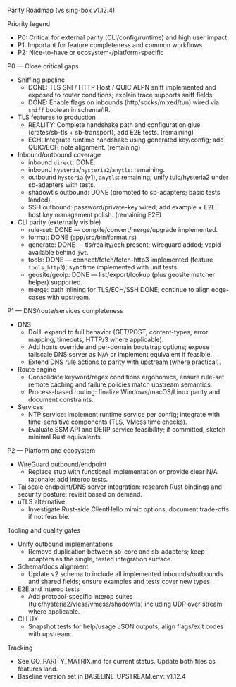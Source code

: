 Parity Roadmap (vs sing-box v1.12.4)

Priority legend
- P0: Critical for external parity (CLI/config/runtime) and high user impact
- P1: Important for feature completeness and common workflows
- P2: Nice-to-have or ecosystem-/platform-specific

P0 — Close critical gaps
- Sniffing pipeline
  - DONE: TLS SNI / HTTP Host / QUIC ALPN sniff implemented and exposed to router conditions; explain trace supports sniff fields.
  - DONE: Enable flags on inbounds (http/socks/mixed/tun) wired via `sniff` boolean in schema/IR.
- TLS features to production
  - REALITY: Complete handshake path and configuration glue (crates/sb-tls + sb-transport), add E2E tests. (remaining)
  - ECH: Integrate runtime handshake using generated key/config; add QUIC/ECH note alignment. (remaining)
- Inbound/outbound coverage
  - inbound `direct`: DONE.
  - inbound `hysteria`/`hysteria2`/`anytls`: remaining.
  - outbound `hysteria` (v1), `anytls`: remaining; unify tuic/hysteria2 under sb-adapters with tests.
  - shadowtls outbound: DONE (promoted to sb-adapters; basic tests landed).
  - SSH outbound: password/private-key wired; add example + E2E; host key management polish. (remaining E2E)
- CLI parity (externally visible)
  - rule-set: DONE — compile/convert/merge/upgrade implemented.
  - format: DONE (app/src/bin/format.rs)
  - generate: DONE — tls/reality/ech present; wireguard added; vapid available behind `jwt`.
  - tools: DONE — connect/fetch/fetch-http3 implemented (feature `tools_http3`); synctime implemented with unit tests.
  - geosite/geoip: DONE — list/export/lookup (plus geosite matcher helper) supported.
  - merge: path inlining for TLS/ECH/SSH DONE; continue to align edge-cases with upstream.

P1 — DNS/route/services completeness
- DNS
  - DoH: expand to full behavior (GET/POST, content-types, error mapping, timeouts, HTTP/3 where applicable).
  - Add hosts override and per-domain bootstrap options; expose tailscale DNS server as N/A or implement equivalent if feasible.
  - Extend DNS rule actions to parity with upstream (where practical).
- Route engine
  - Consolidate keyword/regex conditions ergonomics, ensure rule-set remote caching and failure policies match upstream semantics.
  - Process-based routing: finalize Windows/macOS/Linux parity and document constraints.
- Services
  - NTP service: implement runtime service per config; integrate with time-sensitive components (TLS, VMess time checks).
  - Evaluate SSM API and DERP service feasibility; if committed, sketch minimal Rust equivalents.

P2 — Platform and ecosystem
- WireGuard outbound/endpoint
  - Replace stub with functional implementation or provide clear N/A rationale; add interop tests.
- Tailscale endpoint/DNS server integration: research Rust bindings and security posture; revisit based on demand.
- uTLS alternative
  - Investigate Rust-side ClientHello mimic options; document trade-offs if not feasible.

Tooling and quality gates
- Unify outbound implementations
  - Remove duplication between sb-core and sb-adapters; keep adapters as the single, tested integration surface.
- Schema/docs alignment
  - Update v2 schema to include all implemented inbounds/outbounds and shared fields; ensure examples and tests cover new types.
- E2E and interop tests
  - Add protocol-specific interop suites (tuic/hysteria2/vless/vmess/shadowtls) including UDP over stream where applicable.
- CLI UX
  - Snapshot tests for help/usage JSON outputs; align flags/exit codes with upstream.

Tracking
- See GO_PARITY_MATRIX.md for current status. Update both files as features land.
- Baseline version set in BASELINE_UPSTREAM.env: v1.12.4

